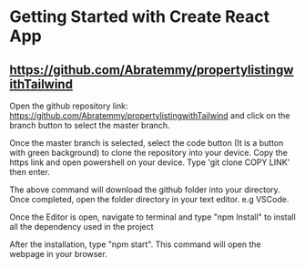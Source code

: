 # Getting Started with Create React App
## https://github.com/Abratemmy/propertylistingwithTailwind
Open the github repository link: https://github.com/Abratemmy/propertylistingwithTailwind and click on the branch button to select the master branch.

Once the master branch is selected, select the code button (It is a button with green background) to clone the repository into your device.
Copy the https link and open powershell on your device. Type 'git clone COPY LINK' then enter.

The above command will download the github folder into your directory. Once completed, open the folder directory in your text editor. e.g VSCode.

Once the Editor is open, navigate to terminal and type "npm Install" to install all the dependency used in the project

After the installation, type "npm start". This command will open the webpage in your browser.




